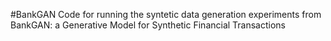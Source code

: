 #BankGAN 
Code for running the syntetic data generation experiments from BankGAN: a Generative Model for Synthetic Financial Transactions
